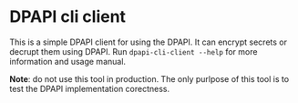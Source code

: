 # DPAPI cli client

This is a simple DPAPI client for using the DPAPI. It can encrypt secrets or decrupt them using DPAPI. Run `dpapi-cli-client --help` for more information and usage manual.

**Note**: do not use this tool in production. The only purlpose of this tool is to test the DPAPI implementation corectness.